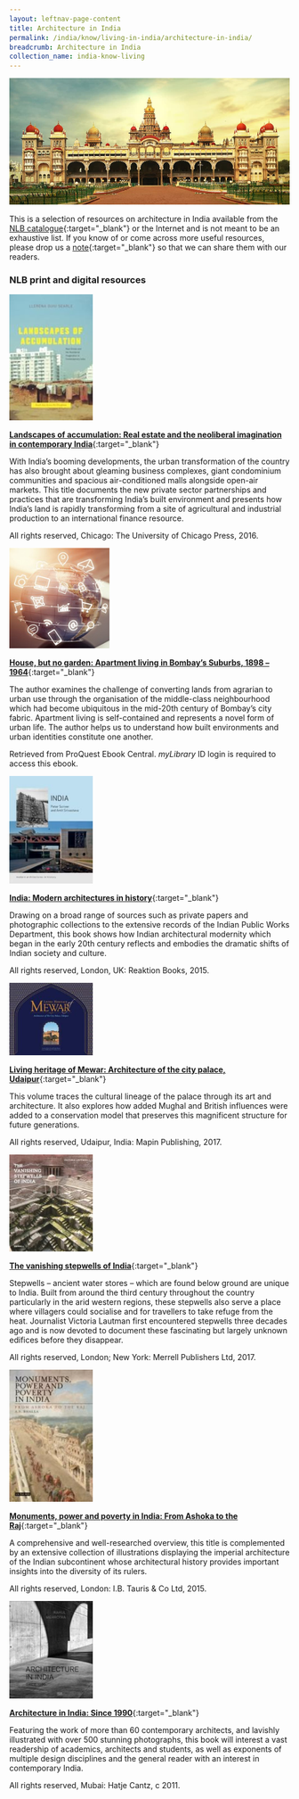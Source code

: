 ```yaml
---
layout: leftnav-page-content
title: Architecture in India
permalink: /india/know/living-in-india/architecture-in-india/
breadcrumb: Architecture in India
collection_name: india-know-living
---
```


<img src="\images\india-living\architecture-in-india.jpg" alt="architecture in india" style="width:800px;" />

This is a selection of resources on architecture in India available from the [NLB catalogue](http://catalogue.nlb.gov.sg/){:target="_blank"} or the Internet and is not meant to be an exhaustive list. If you know of or come across more useful resources, please drop us a [note](mailto:ref@nlb.gov.sg){:target="_blank"} so that we can share them with our readers.

### **NLB print and digital resources**

<img src="/images/book-covers/Landscapes-of-accumulation-Real-estate-and-the-neoliberal-imagination-in-contemporary-India.jpg" style="width:150px;" />

[**Landscapes of accumulation: Real estate and the neoliberal imagination in contemporary India**](http://eservice.nlb.gov.sg/item_holding.aspx?bid=202681412){:target="_blank"}

With India’s booming developments, the urban transformation of the country has also brought about gleaming business complexes, giant condominium communities and spacious air-conditioned malls alongside open-air markets. This title documents the new private sector partnerships and practices that are transforming India’s built environment and presents how India’s land is rapidly transforming from a site of agricultural and industrial production to an international finance resource.

All rights reserved, Chicago: The University of Chicago Press, 2016.

<img src="/images/resources/Database 1.jpg" style="width:180px;" />

[**House, but no garden: Apartment living in Bombay’s Suburbs, 1898 – 1964**](http://eresources.nlb.gov.sg/Main/Browse?startsWith=P){:target="_blank"}

The author examines the challenge of converting lands from agrarian to urban use through the organisation of the middle-class neighbourhood which had become ubiquitous in the mid-20th century of Bombay’s city fabric. Apartment living is self-contained and represents a novel form of urban life. The author helps us to understand how built environments and urban identities constitute one another.

Retrieved from ProQuest Ebook Central. *myLibrary* ID login is required to access this ebook.

<img src="/images/book-covers/India-Modern-architectures-in-history.jpg" style="width:150px;" />

[**India: Modern architectures in history**](http://eservice.nlb.gov.sg/item_holding.aspx?bid=202932207){:target="_blank"}

Drawing on a broad range of sources such as private papers and photographic collections to the extensive records of the Indian Public Works Department, this book shows how Indian architectural modernity which began in the early 20th century reflects and embodies the dramatic shifts of Indian society and culture.

All rights reserved, London, UK: Reaktion Books, 2015.

<img src="/images/book-covers/Living-heritage-of-Mewar-Architecture-of-the-city-palace-Udaipur.jpg" style="width:150px;" />

[**Living heritage of Mewar: Architecture of the city palace, Udaipur**](http://eservice.nlb.gov.sg/item_holding.aspx?bid=203087525){:target="_blank"}

This volume traces the cultural lineage of the palace through its art and architecture. It also explores how added Mughal and British influences were added to a conservation model that preserves this magnificent structure for future generations.

All rights reserved, Udaipur, India: Mapin Publishing, 2017.

<img src="/images/book-covers/The-vanishing-stepwells-of-India.png" style="width:150px;" />

[**The vanishing stepwells of India**](http://eservice.nlb.gov.sg/item_holding.aspx?bid=202864681){:target="_blank"}

Stepwells – ancient water stores – which are found below ground are unique to India. Built from around the third century throughout the country particularly in the arid western regions, these stepwells also serve a place where villagers could socialise and for travellers to take refuge from the heat. Journalist Victoria Lautman first encountered stepwells three decades ago and is now devoted to document these fascinating but largely unknown edifices before they disappear.

All rights reserved, London; New York: Merrell Publishers Ltd, 2017.

<img src="/images/book-covers/Monuments-power-and-poverty-in-India-From-Ashoka-to-the-Raj.jpg" style="width:150px;" />

[**Monuments, power and poverty in India: From Ashoka to the Raj**](http://eservice.nlb.gov.sg/item_holding.aspx?bid=201498435){:target="_blank"}

A comprehensive and well-researched overview, this title is complemented by an extensive collection of illustrations displaying the imperial architecture of the Indian subcontinent whose architectural history provides important insights into the diversity of its rulers.

All rights reserved, London: I.B. Tauris & Co Ltd, 2015.

<img src="/images/book-covers/Architecture-in-India-Since-1990.jpg" style="width:150px;" />

[**Architecture in India: Since 1990**](http://eservice.nlb.gov.sg/item_holding.aspx?bid=14228303){:target="_blank"}

Featuring the work of more than 60 contemporary architects, and lavishly illustrated with over 500 stunning photographs, this book will interest a vast readership of academics, architects and students, as well as exponents of multiple design disciplines and the general reader with an interest in contemporary India.

All rights reserved, Mubai: Hatje Cantz, c 2011.